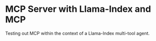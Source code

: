 # MCP Server with Llama-Index and MCP
Testing out MCP within the context of a Llama-Index multi-tool agent.